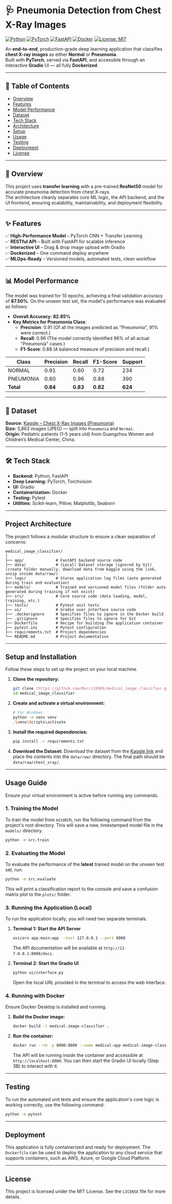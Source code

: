 # 🩺 Pneumonia Detection from Chest X-Ray Images

[![Python](https://img.shields.io/badge/Python-3.11%2B-blue?logo=python)](https://www.python.org/)
[![PyTorch](https://img.shields.io/badge/PyTorch-1.12%2B-red?logo=pytorch)](https://pytorch.org/)
[![FastAPI](https://img.shields.io/badge/FastAPI-Ready-brightgreen?logo=fastapi)](https://fastapi.tiangolo.com/)
[![Docker](https://img.shields.io/badge/Docker-Containerized-blue?logo=docker)](https://www.docker.com/)
[![License: MIT](https://img.shields.io/badge/License-MIT-yellow.svg)](LICENSE)

An **end-to-end**, production-grade deep learning application that classifies **chest X-ray images** as either **Normal** or **Pneumonia**.  
Built with **PyTorch**, served via **FastAPI**, and accessible through an interactive **Gradio** UI — all fully **Dockerized**.

---

## 📌 Table of Contents
- [Overview](#overview)
- [Features](#features)
- [Model Performance](#model-performance)
- [Dataset](#dataset)
- [Tech Stack](#tech-stack)
- [Architecture](#architecture)
- [Setup](#setup)
- [Usage](#usage)
- [Testing](#testing)
- [Deployment](#deployment)
- [License](#license)

---

## 📖 Overview
This project uses **transfer learning** with a pre-trained **ResNet50** model for accurate pneumonia detection from chest X-rays.  
The architecture cleanly separates core ML logic, the API backend, and the UI frontend, ensuring scalability, maintainability, and deployment flexibility.

---

## ✨ Features
✅ **High-Performance Model** – PyTorch CNN + Transfer Learning  
✅ **RESTful API** – Built with FastAPI for scalable inference  
✅ **Interactive UI** – Drag & drop image upload with Gradio  
✅ **Dockerized** – One command deploy anywhere  
✅ **MLOps-Ready** – Versioned models, automated tests, clean workflow

---

## 📊 Model Performance
The model was trained for 10 epochs, achieving a final validation accuracy of **87.50%**. On the unseen test set, the model's performance was evaluated as follows:

- **Overall Accuracy**: **82.85%**
- **Key Metrics for Pneumonia Class**:
  - **Precision**: 0.91 (Of all the images predicted as "Pneumonia", 91% were correct.)
  - **Recall**: 0.96 (The model correctly identified 96% of all actual "Pneumonia" cases.)
  - **F1-Score**: 0.88 (A balanced measure of precision and recall.)

| Class     | Precision | Recall | F1-Score | Support |
|-----------|-----------|--------|----------|---------|
| NORMAL    | 0.91      | 0.60   | 0.72     | 234     |
| PNEUMONIA | 0.80      | 0.96   | 0.88     | 390     |
| **Total** | **0.84** | **0.83** | **0.82** | **624** |


---

## 📂 Dataset
**Source:** [Kaggle – Chest X-Ray Images (Pneumonia)](https://www.kaggle.com/paultimothymooney/chest-xray-pneumonia)  
**Size:** 5,863 images (JPEG) — split into `Pneumonia` and `Normal`.  
**Origin:** Pediatric patients (1–5 years old) from Guangzhou Women and Children’s Medical Center, China.  

---

## 🛠 Tech Stack
- **Backend:** Python, FastAPI  
- **Deep Learning:** PyTorch, Torchvision  
- **UI:** Gradio  
- **Containerization:** Docker  
- **Testing:** Pytest  
- **Utilities:** Scikit-learn, Pillow, Matplotlib, Seaborn  

---

## Project Architecture
The project follows a modular structure to ensure a clean separation of concerns:
```
medical_image_classifier/
│
├── app/              # FastAPI backend source code
├── data/             # (Local) Dataset storage (ignored by Git) (create folder manually, download data from kaggle using the link, unzip inside data/raw/)
├── logs/             # Stores application log files (auto generated during train and evaluation)
├── models/           # Trained and versioned model files (folder auto generated during training if not exist)
├── src/              # Core source code (data loading, model, training, etc.)
├── tests/            # Pytest unit tests
├── ui/               # Gradio user interface source code
├── .dockerignore     # Specifies files to ignore in the Docker build
├── .gitignore        # Specifies files to ignore for Git
├── Dockerfile        # Recipe for building the application container
├── pytest.ini        # Pytest configuration
├── requirements.txt  # Project dependencies
└── README.md         # Project documentation
```
---

## Setup and Installation

Follow these steps to set up the project on your local machine.

1. **Clone the repository:**

   ```bash
   git clone [https://github.com/Murci20965/medical_image_classifier.git](https://github.com/Murci20965/medical_image_classifier.git)
   cd medical_image_classifier
   ```

2. **Create and activate a virtual environment:**

   ```bash
   # For Windows
   python -m venv venv
   .\venv\Scripts\activate
   ```

3. **Install the required dependencies:**

   ```bash
   pip install -r requirements.txt
   ```

4. **Download the Dataset:**
   Download the dataset from the [Kaggle link](https://www.kaggle.com/datasets/paultimothymooney/chest-xray-pneumonia) and place the contents into the `data/raw/` directory. The final path should be `data/raw/chest_xray/`.

---
## Usage Guide

Ensure your virtual environment is active before running any commands.

### 1. Training the Model

To train the model from scratch, run the following command from the project's root directory. This will save a new, timestamped model file in the `models/` directory.

```bash
python -m src.train
```

### 2. Evaluating the Model

To evaluate the performance of the **latest** trained model on the unseen test set, run:

```bash
python -m src.evaluate
```

This will print a classification report to the console and save a confusion matrix plot to the `plots/` folder.

### 3. Running the Application (Local)

To run the application locally, you will need two separate terminals.

1. **Terminal 1: Start the API Server**

   ```bash
   uvicorn app.main:app --host 127.0.0.1 --port 8000
   ```

   The API documentation will be available at `http://12-7.0.0.1:8000/docs`.

2. **Terminal 2: Start the Gradio UI**

   ```bash
   python ui/interface.py
   ```

   Open the local URL provided in the terminal to access the web interface.

### 4. Running with Docker

Ensure Docker Desktop is installed and running.

1. **Build the Docker image:**

   ```bash
   docker build -t medical-image-classifier .
   ```

2. **Run the container:**

   ```bash
   docker run --rm -p 8000:8000 --name medical-app medical-image-classifier
   ```

   The API will be running inside the container and accessible at `http://localhost:8000`. You can then start the Gradio UI locally (Step 3B) to interact with it.

---
## Testing

To run the automated unit tests and ensure the application's core logic is working correctly, use the following command:

```bash
python -m pytest
```

---
## Deployment

This application is fully containerized and ready for deployment. The `Dockerfile` can be used to deploy the application to any cloud service that supports containers, such as AWS, Azure, or Google Cloud Platform.

---
## License

This project is licensed under the MIT License. See the `LICENSE` file for more details.
